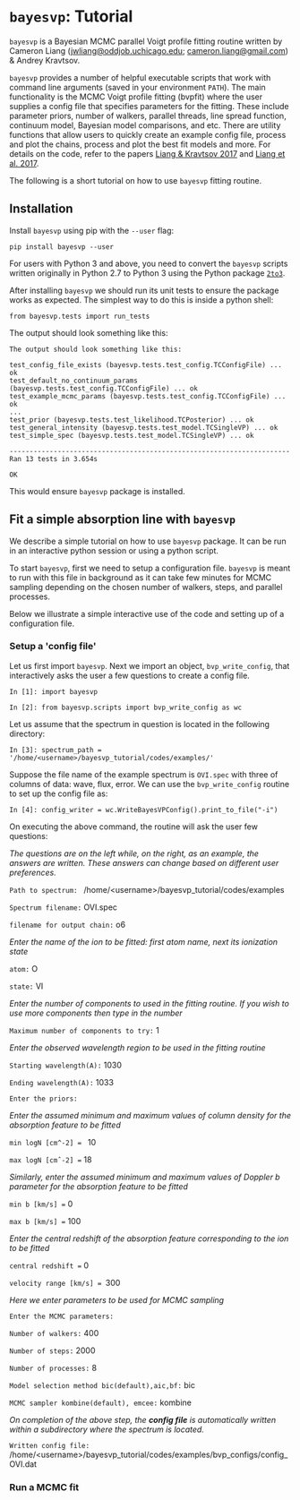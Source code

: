 # ```bayesvp```: Tutorial

```bayesvp``` is a Bayesian MCMC parallel Voigt profile fitting routine written by Cameron Liang (jwliang@oddjob.uchicago.edu; cameron.liang@gmail.com) & Andrey Kravtsov.

```bayesvp``` provides a number of helpful executable scripts that work with command line arguments (saved in your environment ```PATH```). The main functionality is the MCMC Voigt profile fitting (bvpfit) where the user supplies a config file that specifies parameters for the fitting. These include parameter priors, number of walkers, parallel threads, line spread function, continuum model, Bayesian model comparisons, and etc. There are utility functions that allow users to quickly create an example config file, process and plot the chains, process and plot the best fit models and more. For details on the code, refer to the papers [Liang & Kravtsov 2017](https://arxiv.org/abs/1710.09852) and [Liang et al. 2017](https://arxiv.org/abs/1710.00411).

The following is a short tutorial on how to use ```bayesvp``` fitting routine.

## Installation

Install ```bayesvp``` using pip with the ```--user``` flag:

```
pip install bayesvp --user
```

For users with Python 3 and above, you need to convert the ```bayesvp``` scripts written originally in Python 2.7 to Python 3 using the Python package [```2to3```](https://pypi.org/project/2to3/). 

After installing ```bayesvp``` we should run its unit tests to ensure the package works as expected. The simplest way to do this is inside a python shell:

```
from bayesvp.tests import run_tests

```
The output should look something like this:

```
The output should look something like this:

test_config_file_exists (bayesvp.tests.test_config.TCConfigFile) ... ok
test_default_no_continuum_params (bayesvp.tests.test_config.TCConfigFile) ... ok
test_example_mcmc_params (bayesvp.tests.test_config.TCConfigFile) ... ok
...
test_prior (bayesvp.tests.test_likelihood.TCPosterior) ... ok
test_general_intensity (bayesvp.tests.test_model.TCSingleVP) ... ok
test_simple_spec (bayesvp.tests.test_model.TCSingleVP) ... ok

----------------------------------------------------------------------
Ran 13 tests in 3.654s

OK
```
This would ensure ```bayesvp``` package is installed.

## Fit a simple absorption line with ```bayesvp```

We describe a simple tutorial on how to use ```bayesvp``` package. It can be run in an interactive python session or using a python script.

To start ```bayesvp```, first we need to setup a configuration file. ```bayesvp``` is meant to run with this file in background as it can take few minutes for MCMC sampling depending on the chosen number of walkers, steps, and parallel processes.

Below we illustrate a simple interactive use of the code and setting up of a configuration file.

### Setup a 'config file'

Let us first import ```bayesvp```. Next we import an object,
```bvp_write_config```, that interactively asks the user a few questions to create a config file.

```
In [1]: import bayesvp

In [2]: from bayesvp.scripts import bvp_write_config as wc

```
Let us assume that the spectrum in question is located in the
following directory:

```
In [3]: spectrum_path = '/home/<username>/bayesvp_tutorial/codes/examples/'
```
Suppose the file name of the example spectrum is ```OVI.spec``` with three of columns of data: wave, flux, error. We can use the ```bvp_write_config``` routine to set up the config file as:

```
In [4]: config_writer = wc.WriteBayesVPConfig().print_to_file("-i")
```
On executing the above command, the routine will ask the user few questions:

_The questions are on the left while, on the right, as an example, the answers are written. These answers can change based on different user preferences._

```Path to spectrum: ``` /home/\<username>\/bayesvp_tutorial/codes/examples

```Spectrum filename:``` OVI.spec

```filename for output chain:``` o6

_Enter the name of the ion to be fitted: first atom name, next its  ionization state_

```atom:``` O

```state:``` VI

_Enter the number of components to used in the fitting routine. If you wish to use more components then type in the number_

```Maximum number of components to try:``` 1

_Enter the observed wavelength region to be used in the fitting routine_

```Starting wavelength(A):``` 1030

```Ending wavelength(A):``` 1033


```Enter the priors:```

_Enter the assumed minimum and maximum values of column density for the absorption feature to be fitted_

```min logN [cm^-2] = ``` 10

```max logN [cmˆ-2] =``` 18

_Similarly, enter the assumed minimum and maximum values of Doppler b parameter for the absorption feature to be fitted_

```min b [km/s] =``` 0

```max b [km/s] =``` 100

_Enter the central redshift of the absorption feature corresponding to the ion to be fitted_

```central redshift =``` 0

```velocity range [km/s] = ```300

_Here we enter parameters to be used for MCMC sampling_

```Enter the MCMC parameters:```

```Number of walkers:``` 400

```Number of steps:``` 2000

```Number of processes:``` 8

```Model selection method bic(default),aic,bf:``` bic

```MCMC sampler kombine(default), emcee:``` kombine

_On completion of the above step, the **config file** is automatically written within a subdirectory where the spectrum is located._

```Written config file:``` /home/\<username>\/bayesvp_tutorial/codes/examples/bvp_configs/config_OVI.dat

### Run a MCMC fit
